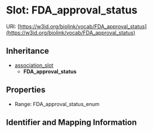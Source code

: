 # Slot: FDA_approval_status

URI: [https://w3id.org/biolink/vocab/FDA_approval_status](https://w3id.org/biolink/vocab/FDA_approval_status)




## Inheritance

* [association_slot](association_slot.md)
    * **FDA_approval_status**



## Properties

 * Range: FDA_approval_status_enum



## Identifier and Mapping Information






